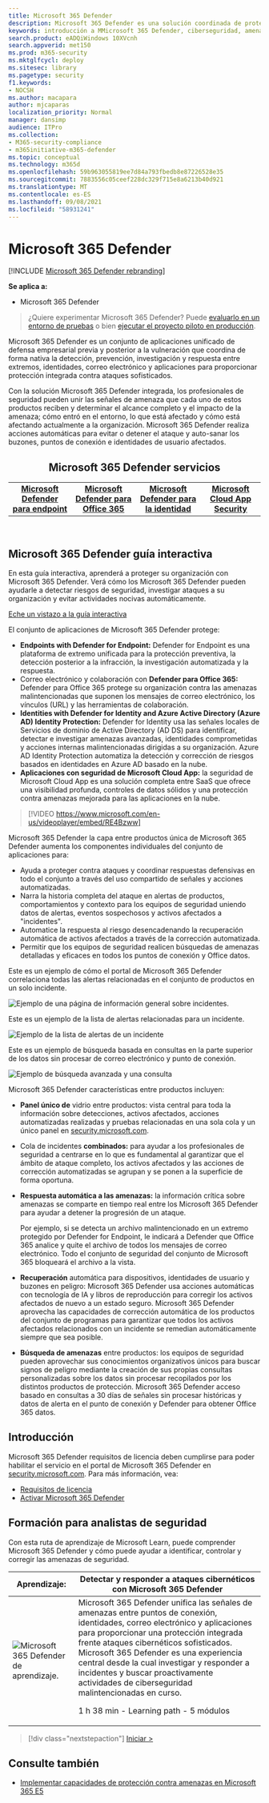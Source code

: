 ```yaml
---
title: Microsoft 365 Defender
description: Microsoft 365 Defender es una solución coordinada de protección contra amenazas diseñada para proteger dispositivos, identidades, datos y aplicaciones
keywords: introducción a MMicrosoft 365 Defender, ciberseguridad, amenazas persistentes avanzadas, seguridad empresarial, dispositivos, dispositivos, identidad, usuarios, datos, aplicaciones, incidentes, investigación automatizada y corrección, búsqueda avanzada
search.product: eADQiWindows 10XVcnh
search.appverid: met150
ms.prod: m365-security
ms.mktglfcycl: deploy
ms.sitesec: library
ms.pagetype: security
f1.keywords:
- NOCSH
ms.author: macapara
author: mjcaparas
localization_priority: Normal
manager: dansimp
audience: ITPro
ms.collection:
- M365-security-compliance
- m365initiative-m365-defender
ms.topic: conceptual
ms.technology: m365d
ms.openlocfilehash: 59b963055819ee7d84a793fbedb8e87226528e35
ms.sourcegitcommit: 7883556c05ceef228dc329f715e8a6213b40d921
ms.translationtype: MT
ms.contentlocale: es-ES
ms.lasthandoff: 09/08/2021
ms.locfileid: "58931241"
---
```

# <a name="microsoft-365-defender"></a>Microsoft 365 Defender

[!INCLUDE [Microsoft 365 Defender rebranding](../includes/microsoft-defender.md)]


**Se aplica a:**
- Microsoft 365 Defender

> ¿Quiere experimentar Microsoft 365 Defender? Puede [evaluarlo en un entorno de pruebas](m365d-evaluation.md?ocid=cx-docs-MTPtriallab) o bien [ejecutar el proyecto piloto en producción](m365d-pilot.md?ocid=cx-evalpilot).
>

Microsoft 365 Defender es un conjunto de aplicaciones unificado de defensa empresarial previa y posterior a la vulneración que coordina de forma nativa la detección, prevención, investigación y respuesta entre extremos, identidades, correo electrónico y aplicaciones para proporcionar protección integrada contra ataques sofisticados.

Con la solución Microsoft 365 Defender integrada, los profesionales de seguridad pueden unir las señales de amenaza que cada uno de estos productos reciben y determinar el alcance completo y el impacto de la amenaza; cómo entró en el entorno, lo que está afectado y cómo está afectando actualmente a la organización. Microsoft 365 Defender realiza acciones automáticas para evitar o detener el ataque y auto-sanar los buzones, puntos de conexión e identidades de usuario afectados.  


<center><h2>Microsoft 365 Defender servicios</center></h2>
<table><tr><td><center><b><a href="/microsoft-365/security/defender-endpoint/microsoft-defender-endpoint"><b>Microsoft Defender para endpoint</b></center></a></td>
<td><center><b><a href="/microsoft-365/security/office-365-security/overview"><b>Microsoft Defender para Office 365</b></center></a></td>
<td><center><b><a href="/defender-for-identity/"><b>Microsoft Defender para la identidad</b></a></center></td>
<td><center><b><a href="/cloud-app-security/"><b>Microsoft Cloud App Security</b></a></center></td>
</tr>
</table>
<br>

## <a name="microsoft-365-defender-interactive-guide"></a>Microsoft 365 Defender guía interactiva

En esta guía interactiva, aprenderá a proteger su organización con Microsoft 365 Defender. Verá cómo los Microsoft 365 Defender pueden ayudarle a detectar riesgos de seguridad, investigar ataques a su organización y evitar actividades nocivas automáticamente.

[Eche un vistazo a la guía interactiva](https://aka.ms/M365Defender-InteractiveGuide)



El conjunto de aplicaciones de Microsoft 365 Defender protege: 
- **Endpoints with Defender for Endpoint:** Defender for Endpoint es una plataforma de extremo unificada para la protección preventiva, la detección posterior a la infracción, la investigación automatizada y la respuesta. 
- Correo electrónico y colaboración con **Defender para Office 365:** Defender para Office 365 protege su organización contra las amenazas malintencionadas que suponen los mensajes de correo electrónico, los vínculos (URL) y las herramientas de colaboración. 
- **Identities with Defender for Identity and Azure Active Directory (Azure AD) Identity Protection:** Defender for Identity usa las señales locales de Servicios de dominio de Active Directory (AD DS) para identificar, detectar e investigar amenazas avanzadas, identidades comprometidas y acciones internas malintencionadas dirigidas a su organización. Azure AD Identity Protection automatiza la detección y corrección de riesgos basados en identidades en Azure AD basado en la nube.
- **Aplicaciones con seguridad de Microsoft Cloud App:** la seguridad de Microsoft Cloud App es una solución completa entre SaaS que ofrece una visibilidad profunda, controles de datos sólidos y una protección contra amenazas mejorada para las aplicaciones en la nube. 

>[!VIDEO https://www.microsoft.com/en-us/videoplayer/embed/RE4Bzww] 

Microsoft 365 Defender la capa entre productos única de Microsoft 365 Defender aumenta los componentes individuales del conjunto de aplicaciones para:

- Ayuda a proteger contra ataques y coordinar respuestas defensivas en todo el conjunto a través del uso compartido de señales y acciones automatizadas.
- Narra la historia completa del ataque en alertas de productos, comportamientos y contexto para los equipos de seguridad uniendo datos de alertas, eventos sospechosos y activos afectados a "incidentes".
- Automatice la respuesta al riesgo desencadenando la recuperación automática de activos afectados a través de la corrección automatizada.
- Permitir que los equipos de seguridad realicen búsquedas de amenazas detalladas y eficaces en todos los puntos de conexión y Office datos.

Este es un ejemplo de cómo el portal de Microsoft 365 Defender correlaciona todas las alertas relacionadas en el conjunto de productos en un solo incidente.

![Ejemplo de una página de información general sobre incidentes.](../../media/overview-incident.png) <br>

Este es un ejemplo de la lista de alertas relacionadas para un incidente.

![Ejemplo de la lista de alertas de un incidente](../../media/incident-list.png)<br>

Este es un ejemplo de búsqueda basada en consultas en la parte superior de los datos sin procesar de correo electrónico y punto de conexión.

![Ejemplo de búsqueda avanzada y una consulta](../../media/advanced-hunting.png)<br>

Microsoft 365 Defender características entre productos incluyen: 

- **Panel único de** vidrio entre productos: vista central para toda la información sobre detecciones, activos afectados, acciones automatizadas realizadas y pruebas relacionadas en una sola cola y un único panel en [security.microsoft.com](https://security.microsoft.com). 
- Cola de incidentes **combinados:** para ayudar a los profesionales de seguridad a centrarse en lo que es fundamental al garantizar que el ámbito de ataque completo, los activos afectados y las acciones de corrección automatizadas se agrupan y se ponen a la superficie de forma oportuna. 
- **Respuesta automática a las amenazas:** la información crítica sobre amenazas se comparte en tiempo real entre los Microsoft 365 Defender para ayudar a detener la progresión de un ataque. 

   Por ejemplo, si se detecta un archivo malintencionado en un extremo protegido por Defender for Endpoint, le indicará a Defender que Office 365 analice y quite el archivo de todos los mensajes de correo electrónico. Todo el conjunto de seguridad del conjunto de Microsoft 365 bloqueará el archivo a la vista.
- **Recuperación** automática para dispositivos, identidades de usuario y buzones en peligro: Microsoft 365 Defender usa acciones automáticas con tecnología de IA y libros de reproducción para corregir los activos afectados de nuevo a un estado seguro. Microsoft 365 Defender aprovecha las capacidades de corrección automática de los productos del conjunto de programas para garantizar que todos los activos afectados relacionados con un incidente se remedian automáticamente siempre que sea posible.
- **Búsqueda de amenazas** entre productos: los equipos de seguridad pueden aprovechar sus conocimientos organizativos únicos para buscar signos de peligro mediante la creación de sus propias consultas personalizadas sobre los datos sin procesar recopilados por los distintos productos de protección. Microsoft 365 Defender acceso basado en consultas a 30 días de señales sin procesar históricas y datos de alerta en el punto de conexión y Defender para obtener Office 365 datos. 

## <a name="get-started"></a>Introducción

Microsoft 365 Defender requisitos de licencia deben cumplirse para poder habilitar el servicio en el portal de Microsoft 365 Defender en [security.microsoft.com](https://security.microsoft.com). Para más información, vea:

- [Requisitos de licencia](prerequisites.md#licensing-requirements)
- [Activar Microsoft 365 Defender](m365d-enable.md)

## <a name="training-for-security-analysts"></a>Formación para analistas de seguridad

Con esta ruta de aprendizaje de Microsoft Learn, puede comprender Microsoft 365 Defender y cómo puede ayudar a identificar, controlar y corregir las amenazas de seguridad.

|Aprendizaje:|Detectar y responder a ataques cibernéticos con Microsoft 365 Defender|
|---|---|
|![Microsoft 365 Defender de aprendizaje.](../../media/microsoft-365-defender/m365-defender-training.png)|Microsoft 365 Defender unifica las señales de amenazas entre puntos de conexión, identidades, correo electrónico y aplicaciones para proporcionar una protección integrada frente ataques cibernéticos sofisticados. Microsoft 365 Defender es una experiencia central desde la cual investigar y responder a incidentes y buscar proactivamente actividades de ciberseguridad malintencionadas en curso.<p> 1 h 38 min - Learning path - 5 módulos|

> [!div class="nextstepaction"]
> [Iniciar >](/learn/paths/defender-detect-respond/)


## <a name="see-also"></a>Consulte también
- [Implementar capacidades de protección contra amenazas en Microsoft 365 E5](/microsoft-365/solutions/deploy-threat-protection)
